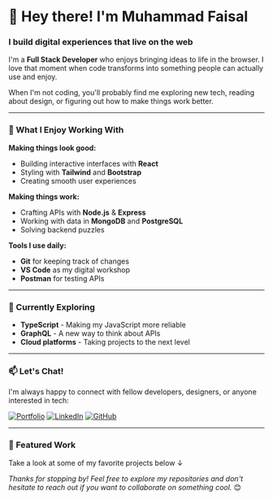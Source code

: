# 👋 Hey there! I'm Muhammad Faisal

### I build digital experiences that live on the web

I'm a **Full Stack Developer** who enjoys bringing ideas to life in the browser. I love that moment when code transforms into something people can actually use and enjoy.

When I'm not coding, you'll probably find me exploring new tech, reading about design, or figuring out how to make things work better.

---

### 🎨 What I Enjoy Working With

**Making things look good:**
- Building interactive interfaces with **React**
- Styling with **Tailwind** and **Bootstrap**
- Creating smooth user experiences

**Making things work:**
- Crafting APIs with **Node.js** & **Express**
- Working with data in **MongoDB** and **PostgreSQL**
- Solving backend puzzles

**Tools I use daily:**
- **Git** for keeping track of changes
- **VS Code** as my digital workshop
- **Postman** for testing APIs

---

### 🌱 Currently Exploring

- **TypeScript** - Making my JavaScript more reliable
- **GraphQL** - A new way to think about APIs
- **Cloud platforms** - Taking projects to the next level

---

### 📫 Let's Chat!

I'm always happy to connect with fellow developers, designers, or anyone interested in tech:

[![Portfolio](https://img.shields.io/badge/Portfolio-%23000000.svg?style=for-the-badge&logo=firefox&logoColor=#FF7139)](https://your-portfolio-link.com)
[![LinkedIn](https://img.shields.io/badge/LinkedIn-%230077B5.svg?style=for-the-badge&logo=linkedin&logoColor=white)](https://www.linkedin.com/in/faisal-fullstackdev/)
[![GitHub](https://img.shields.io/badge/GitHub-%23181717.svg?style=for-the-badge&logo=github&logoColor=white)](https://github.com/semuhammadfaisal)

---

### 💼 Featured Work

Take a look at some of my favorite projects below ↓

*Thanks for stopping by! Feel free to explore my repositories and don't hesitate to reach out if you want to collaborate on something cool.* 😊
